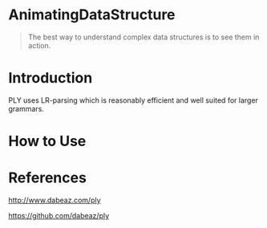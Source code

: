 # AnimatingDataStructure

> The best way to understand complex data structures is to see them in action.

# Introduction

 PLY uses LR-parsing which is reasonably efficient and well suited for larger grammars.

# How to Use

# References

http://www.dabeaz.com/ply

https://github.com/dabeaz/ply
